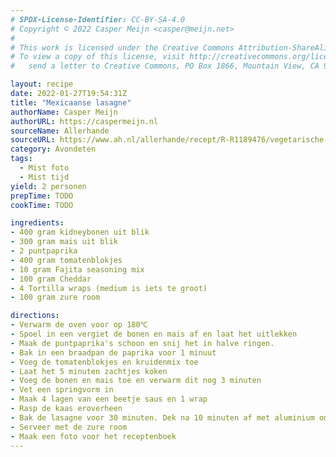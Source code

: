 ```yaml
---
# SPDX-License-Identifier: CC-BY-SA-4.0
# Copyright © 2022 Casper Meijn <casper@meijn.net>
# 
# This work is licensed under the Creative Commons Attribution-ShareAlike 4.0 International License. 
# To view a copy of this license, visit http://creativecommons.org/licenses/by-sa/4.0/ or 
#   send a letter to Creative Commons, PO Box 1866, Mountain View, CA 94042, USA.

layout: recipe
date: 2022-01-27T19:54:31Z
title: "Mexicaanse lasagne"
authorName: Casper Meijn
authorURL: https://caspermeijn.nl
sourceName: Allerhande
sourceURL: https://www.ah.nl/allerhande/recept/R-R1189476/vegetarische-lasagne-met-kidneybonen
category: Avondeten
tags:
  - Mist foto
  - Mist tijd
yield: 2 personen
prepTime: TODO
cookTime: TODO 

ingredients:
- 400 gram kidneybonen uit blik
- 300 gram mais uit blik
- 2 puntpaprika
- 400 gram tomatenblokjes
- 10 gram Fajita seasoning mix
- 100 gram Cheddar
- 4 Tortilla wraps (medium is iets te groot)
- 100 gram zure room

directions:
- Verwarm de oven voor op 180℃
- Spoel in een vergiet de bonen en mais af en laat het uitlekken
- Maak de puntpaprika's schoon en snij het in halve ringen.
- Bak in een braadpan de paprika voor 1 minuut
- Voeg de tomatenblokjes en kruidenmix toe
- Laat het 5 minuten zachtjes koken
- Voeg de bonen en mais toe en verwarm dit nog 3 minuten
- Vet een springvorm in
- Maak 4 lagen van een beetje saus en 1 wrap
- Rasp de kaas eroverheen
- Bak de lasagne voor 30 minuten. Dek na 10 minuten af met aluminium om te voorkomen dat het te donker wordt.
- Serveer met de zure room
- Maak een foto voor het receptenboek
---
```

